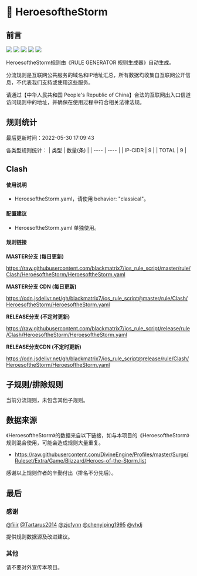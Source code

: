 # 🧸 HeroesoftheStorm

## 前言

![](https://shields.io/badge/-移除重复规则-ff69b4) ![](https://shields.io/badge/-DOMAIN与DOMAIN--SUFFIX合并-green) ![](https://shields.io/badge/-DOMAIN--SUFFIX间合并-critical) ![](https://shields.io/badge/-DOMAIN--SUFFIX与DOMAIN--KEYWORD合并-blue) ![](https://shields.io/badge/-IP--CIDR(6)合并-blueviolet) 

HeroesoftheStorm规则由《RULE GENERATOR 规则生成器》自动生成。

分流规则是互联网公共服务的域名和IP地址汇总，所有数据均收集自互联网公开信息，不代表我们支持或使用这些服务。

请通过【中华人民共和国 People's Republic of China】合法的互联网出入口信道访问规则中的地址，并确保在使用过程中符合相关法律法规。

## 规则统计

最后更新时间：2022-05-30 17:09:43

各类型规则统计：
| 类型 | 数量(条)  | 
| ---- | ----  |
| IP-CIDR | 9  | 
| TOTAL | 9  | 


## Clash 

#### 使用说明
- HeroesoftheStorm.yaml，请使用 behavior: "classical"。

#### 配置建议
- HeroesoftheStorm.yaml 单独使用。

#### 规则链接
**MASTER分支 (每日更新)**

https://raw.githubusercontent.com/blackmatrix7/ios_rule_script/master/rule/Clash/HeroesoftheStorm/HeroesoftheStorm.yaml

**MASTER分支 CDN (每日更新)**

https://cdn.jsdelivr.net/gh/blackmatrix7/ios_rule_script@master/rule/Clash/HeroesoftheStorm/HeroesoftheStorm.yaml

**RELEASE分支 (不定时更新)**

https://raw.githubusercontent.com/blackmatrix7/ios_rule_script/release/rule/Clash/HeroesoftheStorm/HeroesoftheStorm.yaml

**RELEASE分支CDN (不定时更新)**

https://cdn.jsdelivr.net/gh/blackmatrix7/ios_rule_script@release/rule/Clash/HeroesoftheStorm/HeroesoftheStorm.yaml

## 子规则/排除规则


当前分流规则，未包含其他子规则。

## 数据来源

《HeroesoftheStorm》的数据来自以下链接，如与本项目的《HeroesoftheStorm》规则混合使用，可能会造成规则大量重复。

- https://raw.githubusercontent.com/DivineEngine/Profiles/master/Surge/Ruleset/Extra/Game/Blizzard/Heroes-of-the-Storm.list


感谢以上规则作者的辛勤付出（排名不分先后）。

## 最后

### 感谢

[@fiiir](https://github.com/fiiir) [@Tartarus2014](https://github.com/Tartarus2014) [@zjcfynn](https://github.com/zjcfynn) [@chenyiping1995](https://github.com/chenyiping1995) [@vhdj](https://github.com/vhdj)

提供规则数据源及改进建议。

### 其他

请不要对外宣传本项目。
